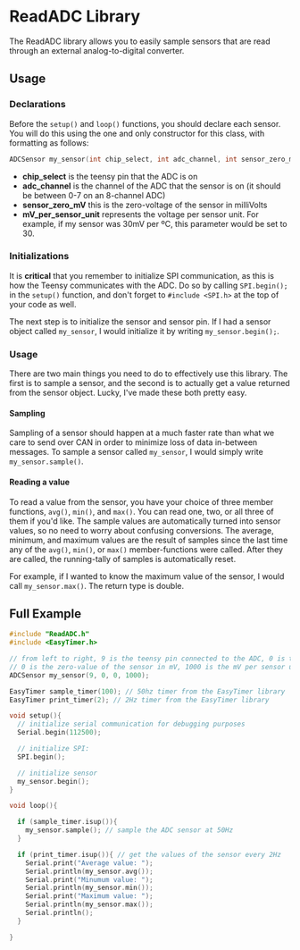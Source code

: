 # ReadADC Library

The ReadADC library allows you to easily sample sensors that are read through an external analog-to-digital converter.

## Usage

### Declarations
Before the `setup()` and `loop()` functions, you should declare each sensor. You will do this using the one and only constructor for this class, with formatting as follows:

```cpp
ADCSensor my_sensor(int chip_select, int adc_channel, int sensor_zero_mV, int mV_per_sensor_unit);
```

* __chip_select__ is the teensy pin that the ADC is on
* __adc_channel__ is the channel of the ADC that the sensor is on (it should be between 0-7 on an 8-channel ADC)
* __sensor_zero_mV__ this is the zero-voltage of the sensor in milliVolts
* __mV_per_sensor_unit__ represents the voltage per sensor unit. For example, if my sensor was 30mV per ºC, this parameter would be set to 30.

### Initializations
It is __critical__ that you remember to initialize SPI communication, as this is how the Teensy communicates with the ADC. Do so by calling `SPI.begin();` in the `setup()` function, and don't forget to `#include <SPI.h>` at the top of your code as well.

The next step is to initialize the sensor and sensor pin. If I had a sensor object called `my_sensor`, I would initialize it by writing `my_sensor.begin();`.

### Usage

There are two main things you need to do to effectively use this library. The first is to sample a sensor, and the second is to actually get a value returned from the sensor object. Lucky, I've made these both pretty easy.

#### Sampling
Sampling of a sensor should happen at a much faster rate than what we care to send over CAN in order to minimize loss of data in-between messages. To sample a sensor called `my_sensor`, I would simply write `my_sensor.sample()`.


#### Reading a value
To read a value from the sensor, you have your choice of three member functions, `avg()`, `min()`, and `max()`. You can read one, two, or all three of them if you'd like. The sample values are automatically turned into sensor values, so no need to worry about confusing conversions. The average, minimum, and maximum values are the result of samples since the last time any of the `avg()`, `min()`, or `max()` member-functions were called. After they are called, the running-tally of samples is automatically reset.

For example, if I wanted to know the maximum value of the sensor, I would call `my_sensor.max()`. The return type is double.

## Full Example
```cpp
#include "ReadADC.h"
#include <EasyTimer.h>

// from left to right, 9 is the teensy pin connected to the ADC, 0 is the ADC pin that the sensor is on,
// 0 is the zero-value of the sensor in mV, 1000 is the mV per sensor unit,
ADCSensor my_sensor(9, 0, 0, 1000);

EasyTimer sample_timer(100); // 50hz timer from the EasyTimer library
EasyTimer print_timer(2); // 2Hz timer from the EasyTimer library

void setup(){
  // initialize serial communication for debugging purposes
  Serial.begin(112500);

  // initialize SPI:
  SPI.begin();

  // initialize sensor
  my_sensor.begin();
}

void loop(){

  if (sample_timer.isup()){
    my_sensor.sample(); // sample the ADC sensor at 50Hz
  }

  if (print_timer.isup()){ // get the values of the sensor every 2Hz
    Serial.print("Average value: ");
    Serial.println(my_sensor.avg());
    Serial.print("Minumum value: ");
    Serial.println(my_sensor.min());
    Serial.print("Maximum value: ");
    Serial.println(my_sensor.max());
    Serial.println();
  }

}
```
